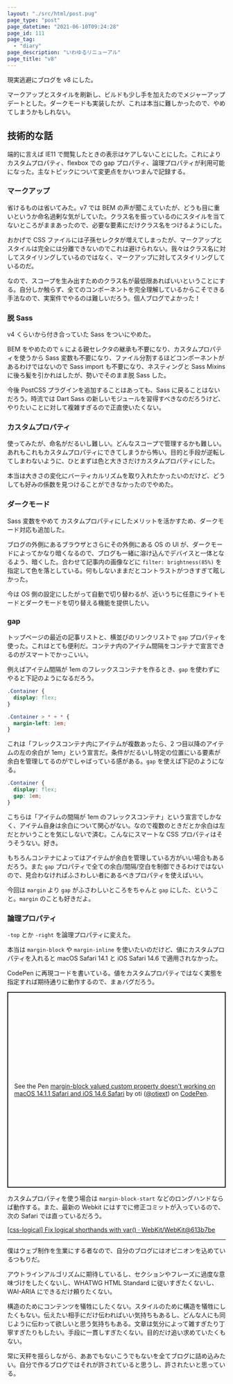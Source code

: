```yaml
---
layout: "./src/html/post.pug"
page_type: "post"
page_datetime: "2021-06-10T09:24:28"
page_id: 111
page_tag:
  - "diary"
page_description: "いわゆるリニューアル"
page_title: "v8"
---
```


現実逃避にブログを v8 にした。

マークアップとスタイルを刷新し、ビルドも少し手を加えたのでメジャーアップデートとした。ダークモードも実装したが、これは本当に難しかったので、やめてしまうかもしれない。

## 技術的な話

端的に言えば IE11 で閲覧したときの表示はケアしないことにした。これにより カスタムプロパティ、flexbox での gap プロパティ、論理プロパティが利用可能になった。主なトピックについて変更点をかいつまんで記録する。

### マークアップ

省けるものは省いてみた。v7 では BEM の声が聞こえていたが、どうも目に重いというか命名過剰な気がしていた。クラス名を振っているのにスタイルを当てないところがままあったので、必要な要素にだけクラス名をつけるようにした。

おかげで CSS ファイルには子孫セレクタが増えてしまったが、マークアップとスタイルは完全には分離できないのでこれは避けられない。我々はクラス名に対してスタイリングしているのではなく、マークアップに対してスタイリングしているのだ。

なので、スコープを生み出すためのクラス名が最低限あればいいということにする。自分しか触らず、全てのコンポーネントを完全理解しているからこそできる手法なので、実案件でやるのは難しいだろう。個人ブログでよかった！

### 脱 Sass

v4 くらいから付き合っていた Sass をついにやめた。

BEM をやめたので `&` による親セレクタの継承も不要になり、カスタムプロパティを使うから Sass 変数も不要になり、ファイル分割するほどコンポーネントがあるわけではないので Sass import も不要になり、ネスティングと Sass Mixins に後ろ髪を引かれはしたが、勢いでそのまま脱 Sass した。

今後 PostCSS プラグインを追加することはあっても、Sass に戻ることはないだろう。時流では Dart Sass の新しいモジュールを習得すべきなのだろうけど、やりたいことに対して複雑すぎるので正直使いたくない。

### カスタムプロパティ

使ってみたが、命名がだるいし難しい。どんなスコープで管理するかも難しい。あれもこれもカスタムプロパティにできてしまうから怖い。目的と手段が逆転してしまわないように、ひとまずは色と大きさだけカスタムプロパティにした。

本当は大きさの変化にバーティカルリズムを取り入れたかったいのだけど、どうしても好みの係数を見つけることができなかったのでやめた。

### ダークモード

Sass 変数をやめて カスタムプロパティにしたメリットを活かすため、ダークモード対応も追加した。

ブログの外側にあるブラウザとさらにその外側にある OS の UI が、ダークモードによってかなり暗くなるので、ブログも一緒に溶け込んでデバイスと一体となるよう、暗くした。合わせて記事内の画像などに `filter: brightness(85%)` を指定して色を落としている。何もしないままだとコントラストがつきすぎて眩しかった。

今は OS 側の設定にしたがって自動で切り替わるが、近いうちに任意にライトモードとダークモードを切り替える機能を提供したい。

### gap

トップページの最近の記事リストと、横並びのリンクリストで `gap` プロパティを使った。これはとても便利だ。コンテナ内のアイテム間隔をコンテナで宣言できるのがスマートでかっこいい。

例えばアイテム間隔が 1em のフレックスコンテナを作るとき、`gap` を使わずにやると下記のようになるだろう。

```css
.Container {
  display: flex;
}

.Container > * + * {
  margin-left: 1em;
}
```

これは「フレックスコンテナ内にアイテムが複数あったら、2 つ目以降のアイテムの左の余白が 1em」という宣言だ。条件がだるいし特定の位置にいる要素が余白を管理してるのがでしゃばっている感がある。`gap` を使えば下記のようになる。

```css
.Container {
  display: flex;
  gap: 1em;
}
```

こちらは「アイテムの間隔が 1em のフレックスコンテナ」という宣言でしかなく、アイテム自身は余白について関心がない。なので複数のときだとか余白は左だとかいうことを気にしないで済む。こんなにスマートな CSS プロパティはそうそうない。好き。

もちろんコンテナによってはアイテムが余白を管理している方がいい場合もあるだろう。また `gap` プロパティで全ての余白/間隔/空白を制御できるわけではないので、見合わなければふさわしい者にあるべきプロパティを使えばいい。

今回は `margin` より `gap` がふさわしいところをちゃんと `gap` にした、ということ。`margin` のことも好きだよ。

### 論理プロパティ

`-top` とか `-right` を論理プロパティに変えた。

本当は `margin-block` や `margin-inline` を使いたいのだけど、値にカスタムプロパティを入れると macOS Safari 14.1 と iOS Safari 14.6 で適用されなかった。

CodePen に再現コードを書いている。値をカスタムプロパティではなく実態を指定すれば期待通りに動作するので、まぁバグだろう。

<p class="codepen" data-height="450" data-theme-id="light" data-default-tab="css,result" data-user="otiext" data-slug-hash="NWpLZRJ" style="height: 450px; box-sizing: border-box; display: flex; align-items: center; justify-content: center; border: 2px solid; margin: 1em 0; padding: 1em;" data-pen-title="margin-block valued custom property doesn't working on macOS 14.1.1 Safari and iOS 14.6 Safari">
  <span>See the Pen <a href="https://codepen.io/otiext/pen/NWpLZRJ">
  margin-block valued custom property doesn't working on macOS 14.1.1 Safari and iOS 14.6 Safari</a> by oti (<a href="https://codepen.io/otiext">@otiext</a>)
  on <a href="https://codepen.io">CodePen</a>.</span>
</p>
<script async src="https://cpwebassets.codepen.io/assets/embed/ei.js"></script>

カスタムプロパティを使う場合は `margin-block-start` などのロングハンドならば動作する。また、最新の Webkit にはすでに修正コミットが入っているので、次の Safari では直っているだろう。

[[css-logical] Fix logical shorthands with var() · WebKit/WebKit@613b7be](https://github.com/WebKit/WebKit/commit/613b7be432310ca63ffc041f14584656925586c6)

---

僕はウェブ制作を生業にする者なので、自分のブログにはオピニオンを込めているつもりだ。

アウトラインアルゴリズムに期待しているし、セクションやフレーズに過度な意味づけをしたくないし、WHATWG HTML Standard に従いすぎたくないし、WAI-ARIA にできるだけ頼りたくない。

構造のためにコンテンツを犠牲にしたくない。スタイルのために構造を犠牲にしたくもない。伝えたい相手にだけ伝わればいい気持ちもあるし、どんな人にも同じように伝わって欲しいと思う気持ちもある。文章は気分によって雑すぎたり丁寧すぎたりもしたい。手段に一貫しすぎたくない。目的だけ追い求めていたくもない。

常に天秤を揺らしながら、ああでもないこうでもないを全てブログに詰め込みたい。自分で作るブログではそれが許されていると思うし、許されたいと思っている。
